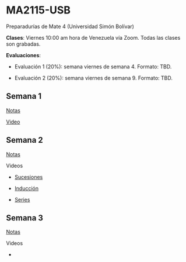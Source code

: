 # MA2115-USB
Preparadurías de Mate 4 (Universidad Simón Bolívar)

**Clases**: Viernes 10:00 am hora de Venezuela vía Zoom. Todas las clases son grabadas.

**Evaluaciones**: 

 - Evaluación 1 (20%): semana viernes de semana 4. Formato: TBD.

 - Evaluación 2 (20%): semana viernes de semana 9. Formato: TBD.

## Semana 1

[Notas](./semana01.pdf)

[Video](https://youtu.be/omqSNQxHpwU)

## Semana 2

[Notas](./semana02-notas.pdf)

Videos

 - [Sucesiones](https://youtu.be/me4O8W8yZuo)

 - [Inducción](https://youtu.be/Vraj2TGjSoI)

 - [Series](https://youtu.be/QT7MhVVftuk)

## Semana 3

[Notas](./semana03.pdf)

Videos

 - 
